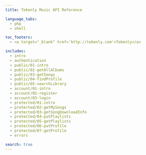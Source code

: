 ```yaml
---
title: Tokenly Music API Reference

language_tabs:
  - php
  - shell

toc_footers:
  - <a target="_blank" href='http://tokenly.com'>Tokenly</a>

includes:
  - intro
  - authentication
  - public/01-intro
  - public/02-getAllAlbums
  - public/03-getSongs
  - public/04-findProfile
  - public/05-searchLibrary
  - account/01-intro
  - account/02-register
  - account/03-login
  - protected/01-intro
  - protected/02-getMySongs
  - protected/03-getSongDownloadInfo
  - protected/04-putPlaylists
  - protected/05-getPlaylists
  - protected/06-putProfile
  - protected/07-getProfile
  - errors

search: true
---
```

